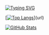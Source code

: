 


[![Typing SVG](https://readme-typing-svg.demolab.com/?lines=We+go+hard+%EB%B6%88%EC%B9%A8%EB%B2%88+%EB%B0%A4%EC%83%88+%EB%8B%AC%EB%A0%A4+%EC%B6%95%EC%A7%80%EB%B2%95)](https://git.io/typing-svg)



[[![Top Langs](https://github-readme-stats.vercel.app/api/top-langs/?username=yeonsooooooo&layout=compact)](https://github.com/anuraghazra/github-readme-stats)](url)


[![GitHub Stats](https://github-readme-stats.vercel.app/api?username=yeonsooooooo&show_icons=true&theme=radical)](url)





<!--
**yeonsooooooo/yeonsooooooo** is a ✨ _special_ ✨ repository because its `README.md` (this file) appears on your GitHub profile.

Here are some ideas to get you started:

- 🔭 I’m currently working on ...
- 🌱 I’m currently learning ...
- 👯 I’m looking to collaborate on ...
- 🤔 I’m looking for help with ...
- 💬 Ask me about ...
- 📫 How to reach me: ...
- 😄 Pronouns: ...
- ⚡ Fun fact: ...
-->
